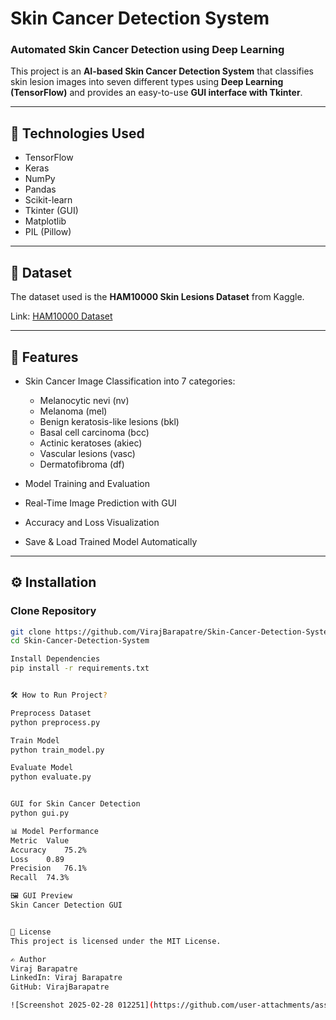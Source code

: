 # Skin Cancer Detection System
### Automated Skin Cancer Detection using Deep Learning

This project is an **AI-based Skin Cancer Detection System** that classifies skin lesion images into seven different types using **Deep Learning (TensorFlow)** and provides an easy-to-use **GUI interface with Tkinter**.

---

## 🧠 Technologies Used
- TensorFlow
- Keras
- NumPy
- Pandas
- Scikit-learn
- Tkinter (GUI)
- Matplotlib
- PIL (Pillow)

---

## 📌 Dataset
The dataset used is the **HAM10000 Skin Lesions Dataset** from Kaggle.

Link: [HAM10000 Dataset](https://www.kaggle.com/datasets/kmader/skin-cancer-mnist-ham10000)

---

## 🔑 Features
- Skin Cancer Image Classification into 7 categories:
  - Melanocytic nevi (nv)
  - Melanoma (mel)
  - Benign keratosis-like lesions (bkl)
  - Basal cell carcinoma (bcc)
  - Actinic keratoses (akiec)
  - Vascular lesions (vasc)
  - Dermatofibroma (df)
  
- Model Training and Evaluation
- Real-Time Image Prediction with GUI
- Accuracy and Loss Visualization
- Save & Load Trained Model Automatically

---

## ⚙️ Installation
### Clone Repository
```bash
git clone https://github.com/VirajBarapatre/Skin-Cancer-Detection-System.git
cd Skin-Cancer-Detection-System

Install Dependencies
pip install -r requirements.txt


🛠️ How to Run Project?

Preprocess Dataset
python preprocess.py

Train Model
python train_model.py

Evaluate Model
python evaluate.py


GUI for Skin Cancer Detection
python gui.py

📊 Model Performance
Metric	Value
Accuracy	75.2%
Loss	0.89
Precision	76.1% 
Recall	74.3%

🖼️ GUI Preview
Skin Cancer Detection GUI


📄 License
This project is licensed under the MIT License.

✍️ Author
Viraj Barapatre
LinkedIn: Viraj Barapatre
GitHub: VirajBarapatre

![Screenshot 2025-02-28 012251](https://github.com/user-attachments/assets/669f5138-c8c1-4793-9825-036735c7561c)

